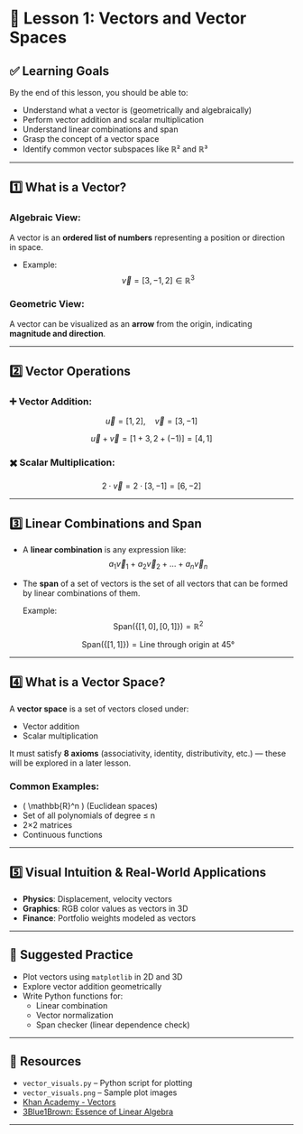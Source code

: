 # 📘 Lesson 1: Vectors and Vector Spaces

## ✅ Learning Goals
By the end of this lesson, you should be able to:
- Understand what a vector is (geometrically and algebraically)
- Perform vector addition and scalar multiplication
- Understand linear combinations and span
- Grasp the concept of a vector space
- Identify common vector subspaces like ℝ² and ℝ³

---

## 1️⃣ What is a Vector?

### Algebraic View:
A vector is an **ordered list of numbers** representing a position or direction in space.
- Example:
  $$
  \vec{v} = [3, -1, 2] \in \mathbb{R}^3
  $$
  
### Geometric View:
A vector can be visualized as an **arrow** from the origin, indicating **magnitude and direction**.

---

## 2️⃣ Vector Operations

### ➕ Vector Addition:
$$
\vec{u} = [1, 2], \quad \vec{v} = [3, -1]
$$

$$
\vec{u} + \vec{v} = [1 + 3, 2 + (-1)] = [4, 1]
$$

### ✖️ Scalar Multiplication:
$$
2 \cdot \vec{v} = 2 \cdot [3, -1] = [6, -2]
$$

---

## 3️⃣ Linear Combinations and Span

- A **linear combination** is any expression like:
  $$
  a_1\vec{v}_1 + a_2\vec{v}_2 + \dots + a_n\vec{v}_n
  $$

- The **span** of a set of vectors is the set of all vectors that can be formed by linear combinations of them.

  Example:
  $$
  \text{Span}(\{[1, 0], [0, 1]\}) = \mathbb{R}^2
  $$

  $$
  \text{Span}(\{[1, 1]\}) = \text{Line through origin at 45°}
  $$

---

## 4️⃣ What is a Vector Space?

A **vector space** is a set of vectors closed under:
- Vector addition
- Scalar multiplication

It must satisfy **8 axioms** (associativity, identity, distributivity, etc.) — these will be explored in a later lesson.

### Common Examples:
- \( \mathbb{R}^n \) (Euclidean spaces)
- Set of all polynomials of degree ≤ n
- 2×2 matrices
- Continuous functions

---

## 5️⃣ Visual Intuition & Real-World Applications

- **Physics**: Displacement, velocity vectors
- **Graphics**: RGB color values as vectors in 3D
- **Finance**: Portfolio weights modeled as vectors

---

## 🧪 Suggested Practice

- Plot vectors using `matplotlib` in 2D and 3D
- Explore vector addition geometrically
- Write Python functions for:
    - Linear combination
    - Vector normalization
    - Span checker (linear dependence check)

---

## 📁 Resources

- `vector_visuals.py` – Python script for plotting
- `vector_visuals.png` – Sample plot images
- [Khan Academy - Vectors](https://www.khanacademy.org/math/linear-algebra/vectors-and-spaces)
- [3Blue1Brown: Essence of Linear Algebra](https://www.youtube.com/playlist?list=PLZHQObOWTQDNPOjrT6KVlfJuKtYTftqH6)

---